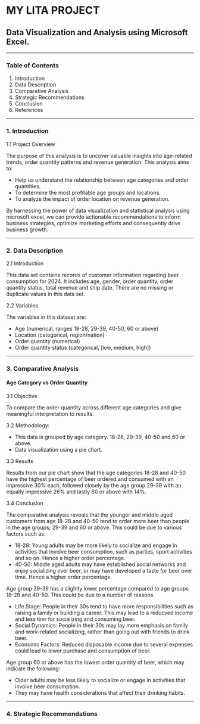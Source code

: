 # MY LITA PROJECT
## Data Visualization and Analysis using Microsoft Excel.
-----
### Table of Contents
1) Introduction
2) Data Description
3) Comparative Analysis
4) Strategic Recommendations
5) Conclusion
6) References
-------
### 1. Introduction
1.1 Project Overview

The purpose of this analysis is to uncover valuable insights into age-related trends, order quantity patterns and revenue generation. This analysis aims to:

- Help us understand the relationship between age categories and order quantities.
- To determine the most profitable age groups and locations.
- To analyze the impact of order location on revenue generation.

By harnessing the power of data visualization and statistical analysis using microsoft excel, we can provide actionable recommendations to inform business strategies, optimize marketing efforts and consequently drive business growth.

-------
### 2. Data Description

2.1 Introduction

This data set contains records of customer information regarding beer consumption for 2024. It includes age, gender, order quantity, order quantity status, total revenue and ship date. There are no missing or duplicate values in this data set.

2.2 Variables

The variables in this dataset are:
- Age (numerical, ranges 18-28, 29-39, 40-50, 60 or above)
- Location (categorical, region/nation)
- Order quantity (numerical)
- Order quantity status (categorical, [low, medium, high])
------
### 3. Comparative Analysis

#### Age Category vs Order Quantity

3.1 Objective

To compare the order quantity across different age categories and give meaningful interpretation to results.

3.2 Methodology: 

- This data is grouped by age category. 18-28, 29-39, 40-50 and 60 or above.
- Data visualization using a pie chart.

3.3 Results

Results from our pie chart show that the age categories 18-28 and 40-50 have the highest percentage of beer ordered and consumed with an impressive 30% each, followed closely by the age group 29-39 with an equally impressive 26% and lastly 60 or above with 14%. 

3.4 Conclusion 

The comparative analysis reveals that the younger and middle aged customers from age 18-28 and 40-50 tend to order more beer than people in the age groups; 29-39 and 60 or above. This could be due to various factors such as:

- 18-28: Young adults may be more likely to socialize and engage in activities that involve beer consumption, such as parties, sport activities and so on. Hence a higher order percentage.
- 40-50: Middle aged adults may have established social networks and enjoy socializing over beer, or may have developed a taste for beer over time. Hence a higher order percentage.

Age group 29-39 has a slightly lower percentage compared to age groups 18-28 and 40-50. This could be due to a number of reasons.

- Life Stage: People in their 30s tend to  have more responsibilities such as raising a family or building a career. This may lead to a reducved income and less timr for socializing and consuming beer.
- Social Dynamics: People in their 30s may lay more emphasis on family and work-related socializing, rather than going out with friends to drink beer.
- Economic Factors: Reduced disposable income due to several expenses could lead to lower purchase and consumption of beer.

Age group 60 or above has the lowest order quantity of beer, which may indicate the following:

- Older adults may be less likely to socialize or engage in activities that involve beer consumption.
- They may have health considerations that affect their drinking habits.
-----

### 4. Strategic Recommendations



